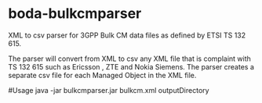 # boda-bulkcmparser
XML to csv parser for 3GPP Bulk CM data files as defined by ETSI TS 132 615.

The parser will convert from XML to csv any XML file that is complaint with TS 132 615 such as Ericsson , ZTE and Nokia Siemens. The parser creates a separate csv file for each Managed Object in the XML file.

#Usage
java -jar  bulkcmparser.jar bulkcm.xml outputDirectory



